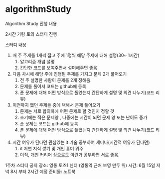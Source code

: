 # algorithmStudy
Algorithm Study 진행 내용

2시간 가량 토의 스터디 진행

스터디 내용
1. 매 주 주제를 1개씩 잡고 주에 1명씩 해당 주제에 대해 설명(30~ 1시간)
    1. 알고리즘 개념 설명
    2. 간단한 코드를 보여주면서 설며해주면 좋음
2. 다음 차시에 해당 주에 진행된 주제를 가지고 문제 2개 풀어오기
    1. 전 주 설명한 사람이 문제를 2개 정해옴.
    2. 문제를 풀어서 코드는 github에 등록
    3. 푼 문제에 대해 어떤 방식으로 풀었는지 간단하게 설명 및 의견 나누기(코드 리뷰)
3. 이전까지 했던 주제들 중에 택해서 문제 풀어오기
    1. 문제는 서로 합의하에 어떤 문제로 할 것인지 정할 것
    2. 초기에는 적은 문제양 , 나중에는 시간이 되면 문제 양 또는 난이도 증가
    3. 푼 문제는 코드는 github에 등록
    4. 푼 문제에 대해 어떤 방식으로 풀었는지 간단하게 설명 및 의견 나누기(코드 리뷰)
4. 시간 여유가 된다면 관심있는 it 기술 공부하여 세미나(시간적 여유가 된다면)
    1. it 저변 지식 쌓기 및 개인 흥미 위주
    2. 이직, 개인 커리어 상으로도 이런거 공부하면 서로 좋음.


1주차 스터디 공지
장소: 영통 토즈1 센터 (영통역 근처 보영 만두 위)
시간: 6월 15일 저녁 8시 부터 2시간 예정
준비물: 노트북
